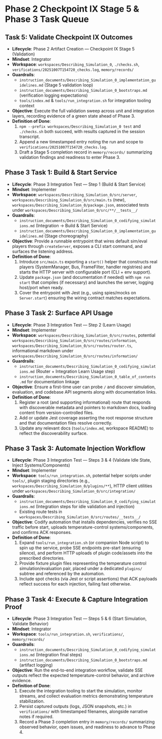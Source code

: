 # Phase 2 Checkpoint IX Stage 5 & Phase 3 Task Queue

## Task 5: Validate Checkpoint IX Outcomes
- **Lifecycle**: Phase 2 Artifact Creation — Checkpoint IX Stage 5 (Validation)
- **Mindset**: Integrator
- **Workspace**: `workspaces/Describing_Simulation_0`, `./checks.sh`, `verifications/20251007T154720_checks.log`, `memory/records/`
- **Guardrails**:
  - `instruction_documents/Describing_Simulation_0_implementation_guidelines.md` (Stage 5 validation loop)
  - `instruction_documents/Describing_Simulation_0_bootstraps.md` (verification logging expectations)
  - `tools/index.md` & `tools/run_integration.sh` for integration tooling context
- **Objective**: Execute the full validation sweep across unit and integration layers, recording evidence of a green state ahead of Phase 3.
- **Definition of Done**:
  1. `npm --prefix workspaces/Describing_Simulation_0 test` and `./checks.sh` both succeed, with results captured in the session transcript.
  2. Append a new timestamped entry noting the run and scope to `verifications/20251007T154720_checks.log`.
  3. Draft a Stage 5 completion record in `memory/records/` summarizing validation findings and readiness to enter Phase 3.

## Phase 3 Task 1: Build & Start Service
- **Lifecycle**: Phase 3 Integration Test — Step 1 (Build & Start Service)
- **Mindset**: Implementer
- **Workspace**: `workspaces/Describing_Simulation_0/src/server`, `workspaces/Describing_Simulation_0/src/main.ts` (new), `workspaces/Describing_Simulation_0/package.json`, associated tests under `workspaces/Describing_Simulation_0/src/**/__tests__/`
- **Guardrails**:
  - `instruction_documents/Describing_Simulation_0_codifying_simulations.md` (Integration → Build & Start Service)
  - `instruction_documents/Describing_Simulation_0_implementation_guidelines.md` (Stage choreography)
- **Objective**: Provide a runnable entrypoint that wires default sim/eval players through `createServer`, exposes a CLI start command, and surfaces the listening address.
- **Definition of Done**:
  1. Introduce `src/main.ts` exporting a `start()` helper that constructs real players (SystemManager, Bus, FrameFilter, handler registries) and starts the HTTP server with configurable port (CLI + env support).
  2. Update `package.json` (and documentation if needed) with `npm run start` that compiles (if necessary) and launches the server, logging host/port when ready.
  3. Cover the entrypoint with Jest (e.g., using spies/mocks on `Server.start`) ensuring the wiring contract matches expectations.

## Phase 3 Task 2: Surface API Usage
- **Lifecycle**: Phase 3 Integration Test — Step 2 (Learn Usage)
- **Mindset**: Implementer
- **Workspace**: `workspaces/Describing_Simulation_0/src/routes`, potential `workspaces/Describing_Simulation_0/src/routes/information`, `workspaces/Describing_Simulation_0/src/routes/router.ts`, informational markdown under `workspaces/Describing_Simulation_0/src/routes/information/`
- **Guardrails**:
  - `instruction_documents/Describing_Simulation_0_codifying_simulations.md` (Router + Integration Learn Usage step)
  - `instruction_documents/Describing_Simulation_0_table_of_contents.md` for documentation linkage
- **Objective**: Ensure a first-time user can probe `/` and discover simulation, evaluation, and codebase API segments along with documentation links.
- **Definition of Done**:
  1. Register a root (and supporting informational) route that responds with discoverable metadata and pointers to markdown docs, loading content from version-controlled files.
  2. Add or update Jest coverage asserting the root response structure and that documentation files resolve correctly.
  3. Update any relevant docs (`tools/index.md`, workspace README) to reflect the discoverability surface.

## Phase 3 Task 3: Automate Injection Workflow
- **Lifecycle**: Phase 3 Integration Test — Steps 3 & 4 (Validate Idle State, Inject Systems/Components)
- **Mindset**: Implementer
- **Workspace**: `tools/run_integration.sh`, potential helper scripts under `tools/`, plugin staging directories (e.g., `workspaces/Describing_Simulation_0/plugins/**`), HTTP client utilities under `workspaces/Describing_Simulation_0/src/integration/`
- **Guardrails**:
  - `instruction_documents/Describing_Simulation_0_codifying_simulations.md` (Integration steps for idle validation and injection)
  - Existing route tests in `workspaces/Describing_Simulation_0/src/routes/__tests__/`
- **Objective**: Codify automation that installs dependencies, verifies no SSE traffic before start, uploads temperature-control systems/components, and confirms ACK responses.
- **Definition of Done**:
  1. Expand `tools/run_integration.sh` (or companion Node script) to spin up the service, probe SSE endpoints pre-start (ensuring silence), and perform HTTP uploads of plugin code/assets into the prescribed directories.
  2. Provide fixture plugin files representing the temperature control simulation/evaluation pair, placed under a dedicated `plugins/` subtree and referenced by the automation.
  3. Include spot checks (via Jest or script assertions) that ACK payloads reflect success for each injection, failing fast otherwise.

## Phase 3 Task 4: Execute & Capture Integration Proof
- **Lifecycle**: Phase 3 Integration Test — Steps 5 & 6 (Start Simulation, Validate Behavior)
- **Mindset**: Integrator
- **Workspace**: `tools/run_integration.sh`, `verifications/`, `memory/records/`
- **Guardrails**:
  - `instruction_documents/Describing_Simulation_0_codifying_simulations.md` (Integration final steps)
  - `instruction_documents/Describing_Simulation_0_bootstraps.md` (artifact logging)
- **Objective**: Run the end-to-end integration workflow, validate SSE outputs reflect the expected temperature-control behavior, and archive evidence.
- **Definition of Done**:
  1. Execute the integration tooling to start the simulation, monitor streams, and collect evaluation metrics demonstrating temperature stabilization.
  2. Persist captured outputs (logs, JSON snapshots, etc.) in `verifications/` with timestamped filenames, alongside narrative notes if required.
  3. Record a Phase 3 completion entry in `memory/records/` summarizing observed behavior, open issues, and readiness to advance to Phase 4.
